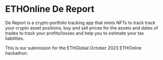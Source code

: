 # ETHOnline De Report

De Report is a crypto portfolio tracking app that mints NFTs to track track your crypto asset positions, buy and sell prices for the assets and dates of trades to track your profits/losses and help you to estimate your tax liabilities.

This is our submission for the ETHGlobal October 2023 ETHOnline hackathon.